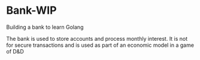 # Bank-WIP
Building a bank to learn Golang

The bank is used to store accounts and process monthly interest.
It is not for secure transactions and is used as part of an economic model in a game of D&D
